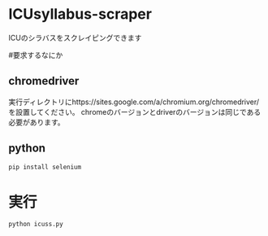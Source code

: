 # ICUsyllabus-scraper
ICUのシラバスをスクレイピングできます

#要求するなにか

## chromedriver
実行ディレクトリにhttps://sites.google.com/a/chromium.org/chromedriver/ を設置してください。
chromeのバージョンとdriverのバージョンは同じである必要があります。
## python
```python
pip install selenium
```

# 実行
```
python icuss.py
```
